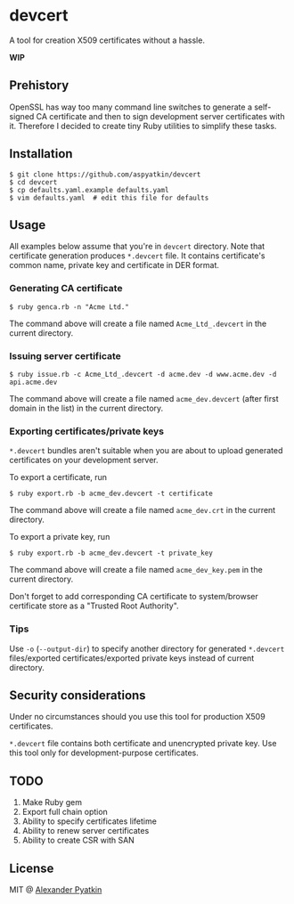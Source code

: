 # devcert
A tool for creation X509 certificates without a hassle.

**WIP**

## Prehistory
OpenSSL has way too many command line switches to generate a self-signed CA certificate and then to sign development server certificates with it. Therefore I decided to create tiny Ruby utilities to simplify these tasks.

## Installation
```
$ git clone https://github.com/aspyatkin/devcert
$ cd devcert
$ cp defaults.yaml.example defaults.yaml
$ vim defaults.yaml  # edit this file for defaults
```

## Usage
All examples below assume that you're in `devcert` directory. Note that certificate generation produces `*.devcert` file. It contains certificate's common name, private key and certificate in DER format.
### Generating CA certificate
```
$ ruby genca.rb -n "Acme Ltd."
```
The command above will create a file named `Acme_Ltd_.devcert` in the current directory.

### Issuing server certificate
```
$ ruby issue.rb -c Acme_Ltd_.devcert -d acme.dev -d www.acme.dev -d api.acme.dev
```
The command above will create a file named `acme_dev.devcert` (after first domain in the list) in the current directory.

### Exporting certificates/private keys
`*.devcert` bundles aren't suitable when you are about to upload generated certificates on your development server.

To export a certificate, run
```
$ ruby export.rb -b acme_dev.devcert -t certificate
```
The command above will create a file named `acme_dev.crt` in the current directory.

To export a private key, run
```
$ ruby export.rb -b acme_dev.devcert -t private_key
```
The command above will create a file named `acme_dev_key.pem` in the current directory.

Don't forget to add corresponding CA certificate to system/browser certificate store as a "Trusted Root Authority".

### Tips
Use `-o` (`--output-dir`) to specify another directory for generated `*.devcert` files/exported certificates/exported private keys instead of current directory.

## Security considerations
Under no circumstances should you use this tool for production X509 certificates.

`*.devcert` file contains both certificate and unencrypted private key.
Use this tool only for development-purpose certificates.

## TODO
1. Make Ruby gem
2. Export full chain option
3. Ability to specify certificates lifetime
4. Ability to renew server certificates
5. Ability to create CSR with SAN

## License
MIT @ [Alexander Pyatkin](https://github.com/aspyatkin)
